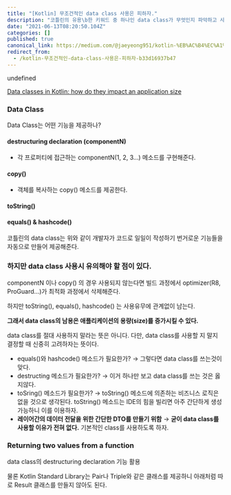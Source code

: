 ```yaml
---
title: "[Kotlin] 무조건적인 data class 사용은 피하자."
description: "코틀린의 유용\b한 키워드 중 하나인 data class가 무엇인지 파악하고 사용시 유의할 점에 대해 간단히 알아보았습니다."
date: "2021-06-13T08:20:50.104Z"
categories: []
published: true
canonical_link: https://medium.com/@jaeyeong951/kotlin-%EB%AC%B4%EC%A1%B0%EA%B1%B4%EC%A0%81%EC%9D%B8-data-class-%EC%82%AC%EC%9A%A9%EC%9D%80-%ED%94%BC%ED%95%98%EC%9E%90-b33d16937b47
redirect_from:
  - /kotlin-무조건적인-data-class-사용은-피하자-b33d16937b47
---
```


undefined

[Data classes in Kotlin: how do they impact an application size](https://medium.com/bumble-tech/data-classes-in-kotlin-the-real-impact-of-using-it-6f1fdc909837)

### Data Class

Data Class는 어떤 기능을 제공하나?

#### destructuring declaration (componentN)

-   각 프로퍼티에 접근하는 componentN(1, 2, 3…) 메소드를 구현해준다.



#### copy()

-   객체를 복사하는 copy() 메소드를 제공한다.

#### toString()

#### equals() & hashcode()

코틀린의 data class는 위와 같이 개발자가 코드로 일일이 작성하기 번거로운 기능들을 자동으로 만들어 제공해준다.

### 하지만 data class 사용시 유의해야 할 점이 있다.

componentN 이나 copy() 의 경우 사용되지 않는다면 빌드 과정에서 optimizer(R8, ProGuard…)가 최적화 과정에서 삭제해준다.

하지만 toString(), equals(), hashcode() 는 사용유무에 관계없이 남는다.

**그래서 data class의 남용은 애플리케이션의 용량(size)를 증가시킬 수 있다.**

data class를 절대 사용하지 말라는 뜻은 아니다. 다만, data class를 사용할 지 말지 결정할 때 신중히 고려하자는 뜻이다.

-   equals()와 hashcode() 메소드가 필요한가? → 그렇다면 data class를 쓰는것이 맞다.
-   destructing 메소드가 필요한가? → 이거 하나만 보고 data class를 쓰는 것은 옳지않다.
-   toSring() 메소드가 필요한가? → toString() 메소드에 의존하는 비즈니스 로직은 없을 것으로 생각된다. toString() 메소드는 IDE의 힘을 빌리면 아주 간단하게 생성가능하니 이를 이용하자.
-   **레이어간의 데이터 전달을 위한 간단한 DTO를 만들기 위함** → **굳이 data class를 사용할 이유가 전혀 없다.** 기본적인 class를 사용하도록 하자.

### Returning two values from a function

data class의 destructuring declaration 기능 활용

물론 Kotlin Standard Library는 Pair나 Triple와 같은 클래스를 제공하니 아래처럼 따로 Result 클래스를 만들지 않아도 된다.


